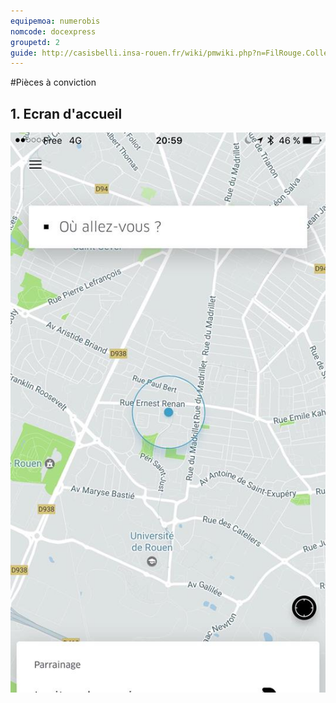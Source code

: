 ```yaml
---
equipemoa: numerobis
nomcode: docexpress
groupetd: 2
guide: http://casisbelli.insa-rouen.fr/wiki/pmwiki.php?n=FilRouge.CollecterListePieces
---
```


#Pièces à conviction

## 1. Ecran d'accueil
![Pièce à conviction](https://raw.githubusercontent.com/umlp/filr2017p-numerobis/master/1.INIT/1.jpg "Ecran d'accueil")
